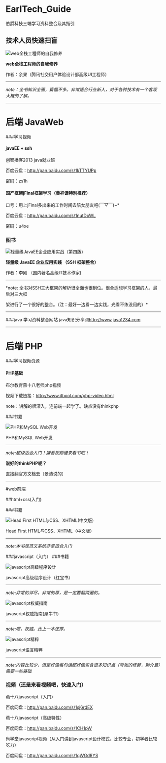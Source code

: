 # EarlTech_Guide
伯爵科技三端学习资料整合及其指引

## 技术人员快速扫盲

![web全栈工程师的自我修养](http://image12.bookschina.com/2015/20150412/s6975659.jpg)

**web全栈工程师的自我修养**

作者：余果（腾讯社交用户体验设计部高级UI工程师）

***
*note：全书知识全面，篇幅不多。非常适合行业新人，对于各种技术有一个客观大概的了解。*

***
后端  JavaWeb
========

###学习视频

#### javaEE + ssh

创智播客2013 java就业班

百度云盘：<http://pan.baidu.com/s/1kTTYUPp>

密码：zs1h

#### 国产框架jFinal框架学习（黄祥谦特别推荐）

口号：用上jFinal多出来的工作时间去陪女朋友吧(￣▽￣)~*

百度云盘：<http://pan.baidu.com/s/1nutDoWL>

密码：u4xe

### 图书

![轻量级JavaEE企业应用实战（第四版)](http://bojuewjt.github.io/apply/img/javaEE.jpg)

**轻量级 JavaEE 企业应用实践 （SSH 框架整合）**

作者：李刚 （国内著名高级IT技术作家)

***
*note: 全书对SSH三大框架的解析很全面也很到位。很合适想学习框架的人，最后对三大框

架进行了一个很好的整合。（注：最好一边看一边实践，光看不练没用的）*

***


###java 学习资料整合网站
java知识分享网<http://www.java1234.com>


***

后端   PHP
==========
###学习视频资源
#### PHP基础
布尔教育燕十八老师php视频

视频下载链接：<http://www.itbool.com/php-video.html>

note：讲解的很深入，连前端一起学了。缺点没有thinkphp

###书籍

![PHP和MySQL Web开发](http://ec4.images-amazon.com/images/I/51fGa2QtGKL._AC_UL160_SR118,160_.jpg)

PHP和MySQL Web开发
***
*note:超级适合入门！嫌看视频慢来看书吧！*

**说好的thinkPHP呢？**

直接翻官方文档去（景涛说的）

***

#web前端

##html+css(入门)

###书籍

![Head First HTML与CSS、XHTML(中文版)](http://img1.imgtn.bdimg.com/it/u=3734846864,364868939&fm=15&gp=0.jpg)

Head First HTML与CSS、XHTML（中文版）
***
*note:本书规范又系统非常适合入门*

###javascript（入门）
###书籍

![javascript高级程序设计](http://i4.tietuku.com/2517213c591ac72a.jpg)

javascript高级程序设计（红宝书）
***
*note:非常的详尽，非常的厚，是一定要翻两遍的。*


![javascript权威指南](http://i4.tietuku.com/652993ff817c38fb.jpg)

javascript权威指南(犀牛书)
***
*note:嗯，权威。比上一本还厚。*

![javascript精粹](http://i4.tietuku.com/9f46032e05e40d15.jpg)

javascript语言精粹

***
*note:内容比较少，但是好像每句话都好像包含很多知识点（夸张的修辞，别介意）需要一些基础*
### 视频（还是来看视频吧，快速入门）

燕十八javascript（入门）

百度网盘：<http://pan.baidu.com/s/1sj6rdEX>

燕十八javascript（高级特性）

百度网盘：<http://pan.baidu.com/s/1CH1pW>

尚学堂javascript视频（从入门讲到javascript设计模式，比较专业，初学者比较吃力）

百度网盘：<http://pan.baidu.com/s/1qWGd8YS>
